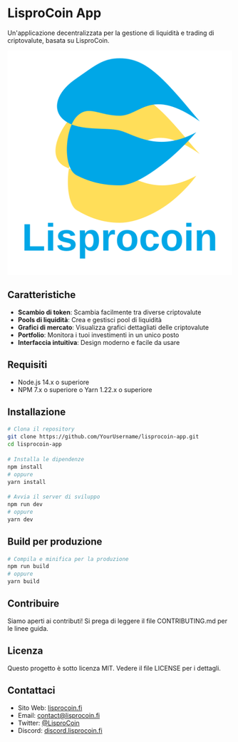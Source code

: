 # LisproCoin App

Un'applicazione decentralizzata per la gestione di liquidità e trading di criptovalute, basata su LisproCoin.

![LisproCoin Logo](src/assets/images/logo-light.svg)

## Caratteristiche

- **Scambio di token**: Scambia facilmente tra diverse criptovalute
- **Pools di liquidità**: Crea e gestisci pool di liquidità
- **Grafici di mercato**: Visualizza grafici dettagliati delle criptovalute
- **Portfolio**: Monitora i tuoi investimenti in un unico posto
- **Interfaccia intuitiva**: Design moderno e facile da usare

## Requisiti

- Node.js 14.x o superiore
- NPM 7.x o superiore o Yarn 1.22.x o superiore

## Installazione

```bash
# Clona il repository
git clone https://github.com/YourUsername/lisprocoin-app.git
cd lisprocoin-app

# Installa le dipendenze
npm install
# oppure
yarn install

# Avvia il server di sviluppo
npm run dev
# oppure
yarn dev
```

## Build per produzione

```bash
# Compila e minifica per la produzione
npm run build
# oppure
yarn build
```

## Contribuire

Siamo aperti ai contributi! Si prega di leggere il file CONTRIBUTING.md per le linee guida.

## Licenza

Questo progetto è sotto licenza MIT. Vedere il file LICENSE per i dettagli.

## Contattaci

- Sito Web: [lisprocoin.fi](https://lisprocoin.fi)
- Email: contact@lisprocoin.fi
- Twitter: [@LisproCoin](https://twitter.com/LisproCoin)
- Discord: [discord.lisprocoin.fi](https://discord.lisprocoin.fi)
